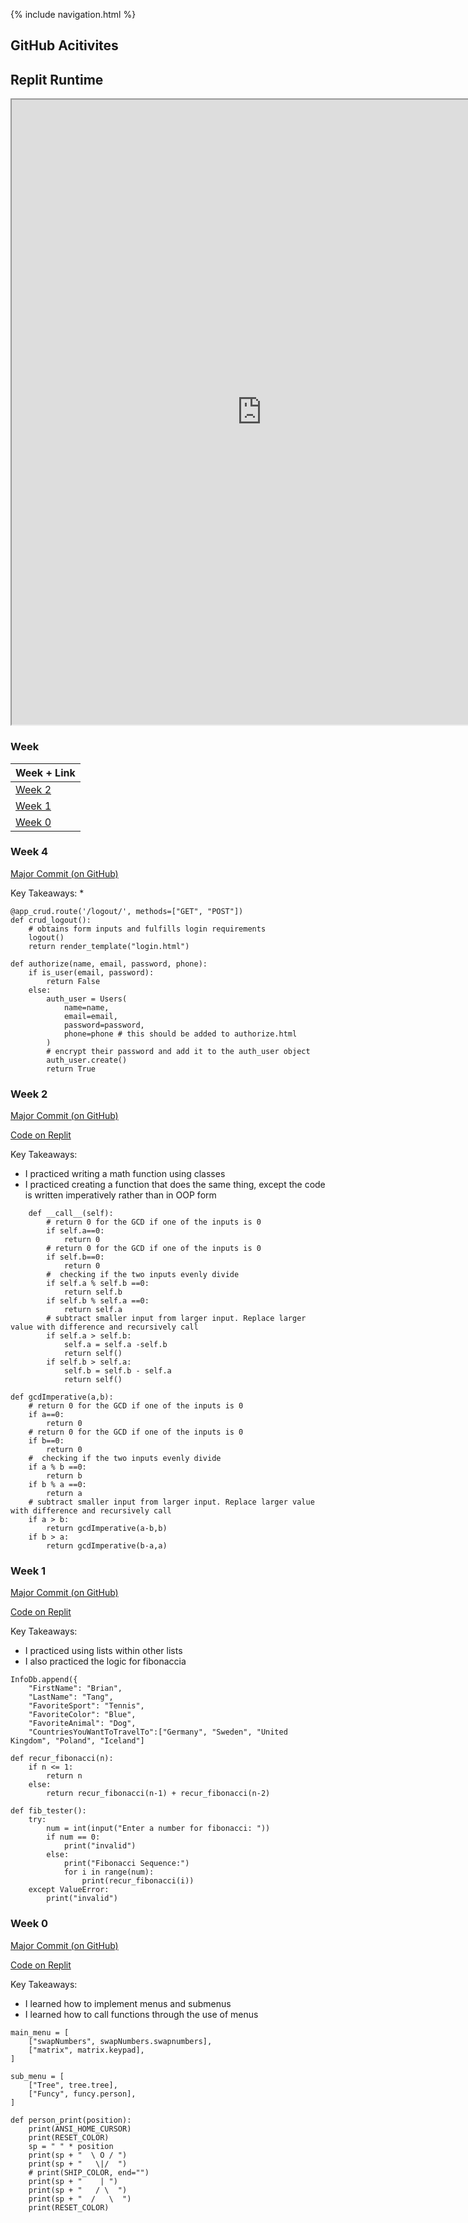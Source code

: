 {% include navigation.html %}

## GitHub Acitivites

## Replit Runtime

<iframe height="1000px" width="800px" src="https://replit.com/@bgt072105/curly-ladle?lite=true#main.py"></iframe>

### Week

| Week + Link |
| ----------- |
| [Week 2](#Week-2) |
| [Week 1](#Week-1) |
| [Week 0](#Week-0) |

### Week 4
[Major Commit (on GitHub)](https://github.com/tangalice/nighthawk_csp/commit/8a8795c397034315bfed7d05bd75a77bb8ac080a)

Key Takeaways:
* 

```
@app_crud.route('/logout/', methods=["GET", "POST"])
def crud_logout():
    # obtains form inputs and fulfills login requirements
    logout()
    return render_template("login.html")
```
```
def authorize(name, email, password, phone):
    if is_user(email, password):
        return False
    else:
        auth_user = Users(
            name=name,
            email=email,
            password=password,
            phone=phone # this should be added to authorize.html
        )
        # encrypt their password and add it to the auth_user object
        auth_user.create()
        return True
```

### Week 2
[Major Commit (on GitHub)](https://github.com/bgt072105/curly-ladle/commit/b2452959b694c1b35c2480bf824b8d706c2e6d4b)

[Code on Replit](https://replit.com/join/shwebjagoo-bgt072105)

Key Takeaways:
* I practiced writing a math function using classes
* I practiced creating a function that does the same thing, except the code is written imperatively rather than in OOP form

```
    def __call__(self):
        # return 0 for the GCD if one of the inputs is 0
        if self.a==0:
            return 0
        # return 0 for the GCD if one of the inputs is 0
        if self.b==0:
            return 0
        #  checking if the two inputs evenly divide
        if self.a % self.b ==0:
            return self.b
        if self.b % self.a ==0:
            return self.a
        # subtract smaller input from larger input. Replace larger value with difference and recursively call
        if self.a > self.b:
            self.a = self.a -self.b
            return self()
        if self.b > self.a:
            self.b = self.b - self.a
            return self()
```
```
def gcdImperative(a,b):
    # return 0 for the GCD if one of the inputs is 0
    if a==0:
        return 0
    # return 0 for the GCD if one of the inputs is 0
    if b==0:
        return 0
    #  checking if the two inputs evenly divide
    if a % b ==0:
        return b
    if b % a ==0:
        return a
    # subtract smaller input from larger input. Replace larger value with difference and recursively call
    if a > b:
        return gcdImperative(a-b,b)
    if b > a:
        return gcdImperative(b-a,a)
```

### Week 1
[Major Commit (on GitHub)](https://github.com/bgt072105/curly-ladle/commit/421a528084577742ca3caa54ae8882048602d509)

[Code on Replit](https://replit.com/join/shwebjagoo-bgt072105)

Key Takeaways:
* I practiced using lists within other lists
* I also practiced the logic for fibonaccia

```
InfoDb.append({
    "FirstName": "Brian",
    "LastName": "Tang",
    "FavoriteSport": "Tennis",
    "FavoriteColor": "Blue",
    "FavoriteAnimal": "Dog",
    "CountriesYouWantToTravelTo":["Germany", "Sweden", "United Kingdom", "Poland", "Iceland"]
```
```
def recur_fibonacci(n):
    if n <= 1:
        return n
    else:
        return recur_fibonacci(n-1) + recur_fibonacci(n-2)

def fib_tester():
    try:
        num = int(input("Enter a number for fibonacci: "))
        if num == 0:
            print("invalid")
        else:
            print("Fibonacci Sequence:")
            for i in range(num):
                print(recur_fibonacci(i))
    except ValueError:
        print("invalid")
```

### Week 0
[Major Commit (on GitHub)](https://github.com/bgt072105/curly-ladle/commit/76c23152314b69f9234e98475552dedd69916de0)

[Code on Replit](https://replit.com/join/shwebjagoo-bgt072105)

Key Takeaways:
* I learned how to implement menus and submenus
* I learned how to call functions through the use of menus

```
main_menu = [
    ["swapNumbers", swapNumbers.swapnumbers],
    ["matrix", matrix.keypad],
]

sub_menu = [
    ["Tree", tree.tree],
    ["Funcy", funcy.person],
]
```
```
def person_print(position):
    print(ANSI_HOME_CURSOR)
    print(RESET_COLOR)
    sp = " " * position
    print(sp + "  \ O / ")
    print(sp + "   \|/  ")
    # print(SHIP_COLOR, end="")
    print(sp + "    | ")
    print(sp + "   / \  ")
    print(sp + "  /   \  ")
    print(RESET_COLOR)
 ```
